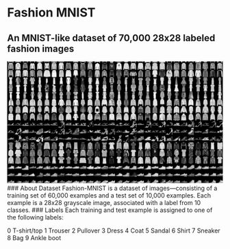 # Fashion MNIST
## An MNIST-like dataset of 70,000 28x28 labeled fashion images
<img src="https://github.com/Isa1asN/fashion-mnist_ovr/blob/main/fashion-mnist-sprite.jpeg?raw=true" />
### About Dataset
Fashion-MNIST is a dataset of images—consisting of a training set of 60,000 examples and a test set of 10,000 examples. Each example is a 28x28 grayscale image, associated with a label from 10 classes.
### Labels
Each training and test example is assigned to one of the following labels:

0 T-shirt/top
1 Trouser
2 Pullover
3 Dress
4 Coat
5 Sandal
6 Shirt
7 Sneaker
8 Bag
9 Ankle boot
